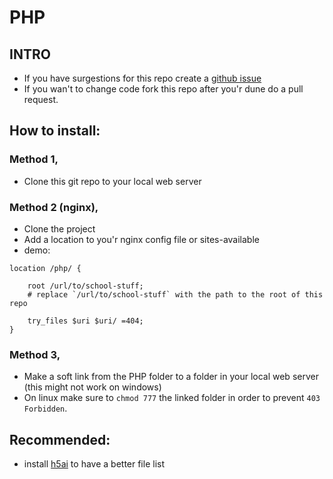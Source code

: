 # PHP

## INTRO
- If you have surgestions for this repo create a [github issue](https://github.com/mjarkk/school-stuff/issues)
- If you wan't to change code fork this repo after you'r dune do a pull request.

## How to install:

### Method 1,
- Clone this git repo to your local web server

### Method 2 (nginx),
- Clone the project
- Add a location to you'r nginx config file or sites-available  
- demo:
```
location /php/ {

    root /url/to/school-stuff;
    # replace `/url/to/school-stuff` with the path to the root of this repo

    try_files $uri $uri/ =404;
}
```

### Method 3,
- Make a soft link from the PHP folder to a folder in your local web server (this might not work on windows)
- On linux make sure to `chmod 777` the linked folder in order to prevent `403 Forbidden`.

## Recommended:
- install [h5ai](https://larsjung.de/h5ai/) to have a better file list
